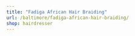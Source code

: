 ```yaml
---
title: "Fadiga African Hair Braiding"
url: /baltimore/fadiga-african-hair-braiding/
shop: hairdresser
---
```

